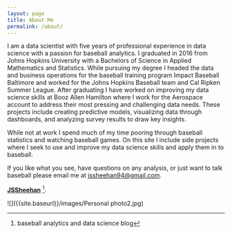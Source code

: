 ```yaml
---
layout: page
title: About Me
permalink: /about/
---
```


I am a data scientist with five years of professional experience in data science with a passion for baseball analytics. I graduated in 2016 from Johns Hopkins University with a Bachelors of Science in Applied Mathematics and Statistics. While pursuing my degree I headed the data and business operations for the baseball training program Impact Baseball Baltimore and worked for the Johns Hopkins Baseball team and Cal Ripken Summer League. After graduating I have worked on improving my data science skills at Booz Allen Hamilton where I work for the Aerospace account to address their most pressing and challenging data needs. These projects include creating predictive models, visualizing data through dashboards, and analyzing survey results to draw key insights. 

While not at work I spend much of my time pooring through baseball statistics and watching baseball games. On this site I include side projects where I seek to use and improve my data science skills and apply them in to baseball.

If you like what you see, have questions on any analysis, or just want to talk baseball please email me at jssheehan94@gmail.com.

**[JSSheehan](https://github.com/JSSheehan)** [^1].


![]({{site.baseurl}}/images/Personal photo2.jpg)
[^1]: baseball analytics and data science blog
